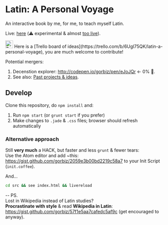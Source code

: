 # Latin: A Personal Voyage
An interactive book by me, for me, to teach myself Latin.

Live: [here](http://gorbiz.com/gorbiz/latin-book/) (:warning: experimental & almost [too live](https://github.com/gorbiz/lucid-dreams)).

<img src="https://s3.amazonaws.com/trello/images/og/trello-icon.png?v=2013-08-15" alt="Trello logo" width="24" height="24" />
Here is a [Trello board of ideas](https://trello.com/b/6UgI75QK/latin-a-personal-voyage), you are much welcome to contribute!

Potential mergers:
 1. Decenstion explorer: http://codepen.io/gorbiz/pen/eJoJQr ← 0% :art:.
 2. See also: [Past projects & ideas](https://github.com/gorbiz/latin-book/wiki/Past-projects-&-ideas).


## Develop
Clone this repository, do `npm install` and:
1. Run `npm start` (or `grunt start` if you prefer)
2. Make changes to `.jade` & `.css` files; browser should refresh automatically

### Alternative approach
Still **very much** a HACK, but faster and less `grunt` & fewer tears:  
Use the Atom editor and add ~this: https://gist.github.com/gorbiz/2059e3b00bd2219c58a7 to your Init Script (`init.coffee`).

And...
```sh
cd src && see index.html && livereload
```

--
PS.  
Lost in Wikipedia instead of Latin studies?  
**Procrastinate with style** & read **Wikipedia in Latin**: https://gist.github.com/gorbiz/57f1e5aa7cafedc5af9c (get encouraged to anyway).
